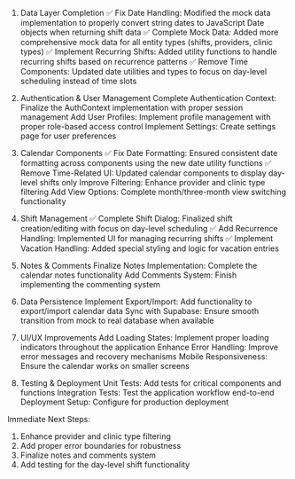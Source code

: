 1. Data Layer Completion
✅ Fix Date Handling: Modified the mock data implementation to properly convert string dates to JavaScript Date objects when returning shift data
✅ Complete Mock Data: Added more comprehensive mock data for all entity types (shifts, providers, clinic types)
✅ Implement Recurring Shifts: Added utility functions to handle recurring shifts based on recurrence patterns
✅ Remove Time Components: Updated date utilities and types to focus on day-level scheduling instead of time slots

2. Authentication & User Management
Complete Authentication Context: Finalize the AuthContext implementation with proper session management
Add User Profiles: Implement profile management with proper role-based access control
Implement Settings: Create settings page for user preferences

3. Calendar Components
✅ Fix Date Formatting: Ensured consistent date formatting across components using the new date utility functions
✅ Remove Time-Related UI: Updated calendar components to display day-level shifts only
Improve Filtering: Enhance provider and clinic type filtering
Add View Options: Complete month/three-month view switching functionality

4. Shift Management
✅ Complete Shift Dialog: Finalized shift creation/editing with focus on day-level scheduling
✅ Add Recurrence Handling: Implemented UI for managing recurring shifts
✅ Implement Vacation Handling: Added special styling and logic for vacation entries

5. Notes & Comments
Finalize Notes Implementation: Complete the calendar notes functionality
Add Comments System: Finish implementing the commenting system

6. Data Persistence
Implement Export/Import: Add functionality to export/import calendar data
Sync with Supabase: Ensure smooth transition from mock to real database when available

7. UI/UX Improvements
Add Loading States: Implement proper loading indicators throughout the application
Enhance Error Handling: Improve error messages and recovery mechanisms
Mobile Responsiveness: Ensure the calendar works on smaller screens

8. Testing & Deployment
Unit Tests: Add tests for critical components and functions
Integration Tests: Test the application workflow end-to-end
Deployment Setup: Configure for production deployment

Immediate Next Steps:
1. Enhance provider and clinic type filtering
2. Add proper error boundaries for robustness
3. Finalize notes and comments system
4. Add testing for the day-level shift functionality